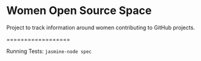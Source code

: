 Women Open Source Space
==================

Project to track information around women contributing to GitHub projects.

==================

Running Tests: 
``jasmine-node spec``


